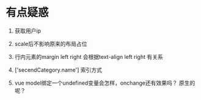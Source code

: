 # 有点疑惑

1. 获取用户ip

2. scale后不影响原来的布局占位

3. 行内元素的margin left right 会根据text-align left right 有关系

4. ['secendCategory.name'] 索引方式

5. vue model绑定一个undefined变量会怎样，onchange还有效果吗？ 原生的呢？

